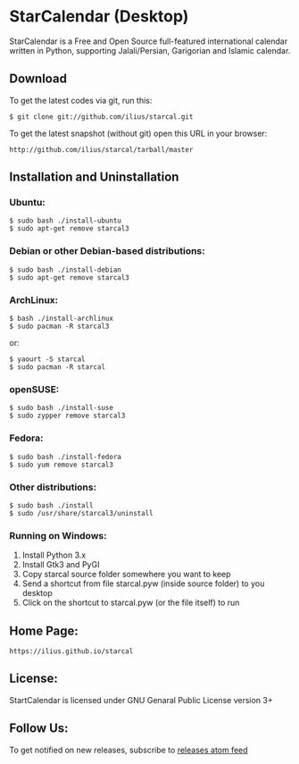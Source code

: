# StarCalendar (Desktop)

StarCalendar is a Free and Open Source full-featured international calendar
written in Python, supporting Jalali/Persian, Garigorian and Islamic calendar.

## Download

To get the latest codes via git, run this:

    $ git clone git://github.com/ilius/starcal.git

To get the latest snapshot (without git) open this URL in your browser:

    http://github.com/ilius/starcal/tarball/master

## Installation and Uninstallation

### Ubuntu:
    $ sudo bash ./install-ubuntu
    $ sudo apt-get remove starcal3

### Debian or other Debian-based distributions:
    $ sudo bash ./install-debian
    $ sudo apt-get remove starcal3

### ArchLinux:
    $ bash ./install-archlinux
    $ sudo pacman -R starcal3

or:

    $ yaourt -S starcal
    $ sudo pacman -R starcal

### openSUSE:
    $ sudo bash ./install-suse
    $ sudo zypper remove starcal3

### Fedora:
    $ sudo bash ./install-fedora
    $ sudo yum remove starcal3

### Other distributions:
    $ sudo bash ./install
    $ sudo /usr/share/starcal3/uninstall

### Running on Windows:
1. Install Python 3.x
2. Install Gtk3 and PyGI
3. Copy starcal source folder somewhere you want to keep
4. Send a shortcut from file starcal.pyw (inside source folder) to you desktop
5. Click on the shortcut to starcal.pyw (or the file itself) to run

## Home Page:
    https://ilius.github.io/starcal

## License:
StartCalendar is licensed under GNU Genaral Public License version 3+

## Follow Us:
To get notified on new releases, subscribe to
[releases atom feed](https://github.com/ilius/starcal/releases.atom)

